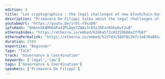 ```yaml
---
edition: 4
title: "Lex cryptographica : the legal challenges of new blockchain-based lifeforms"
description: "Primavera De Filippi talks about the legal challenges of new blockchain-based lifeforms."
youtubeUrl: "https://youtu.be/irOl-Y9xuD0"
ipfsHash: "QmbnnSE8MHGGPa4ZPLDge7ZAAv3r8Sx2REsnN1Ko6vt2uB"
ethernaIndex: "https://etherna.io/embed/6346a5f2c02259b06a2ffb8f"
ethernaPermalink: "https://etherna.io/embed/5237d3c584f8c2bfc1e678a881402b2720d89e0137d7f7e63f6bfb8acfd60502"
duration: 2103
expertise: "Beginner"
type: "Talk"
track: "Governance & Coordination"
keywords: ['legal','law']
tags: ['Governance & Coordination']
speakers: ['Primavera De Filippi']
---
```

